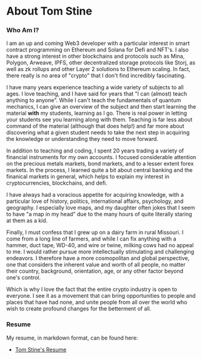 # About Tom Stine

### Who Am I?

I am an up and coming Web3 developer with a particular interest in smart contract programming on Ethereum and Solana for Defi and NFT's. I also have a strong interest in other blockchains and protocols such as Mina, Polygon, Arweave, IPFS, other decentralized storage protocols like Storj, as well as zk rollups and other Layer 2 solutions to Ethereum scaling. In fact, there really is no area of "crypto" that I don't find incredibly fascinating.

I have many years experience teaching a wide variety of subjects to all ages. I love teaching, and I have said for years that "I can (almost) teach anything to anyone". While I can't teach the fundamentals of quantum mechanics, I can give an overview of the subject and then start learning the material **with** my students, learning as I go. There is real power in letting your students see you learning along with them. Teaching is far less about command of the material (although that does help!) and far more about discovering what a given student needs to take the next step in acquiring the knowledge or understanding they need to move forward.

In addition to teaching and coding, I spent 20 years trading a variety of financial instruments for my own accounts. I focused considerable attention on the precious metals markets, bond markets, and to a lesser extent forex markets. In the process, I learned quite a bit about central banking and the finanical markets in general, which helps to explain my interest in cryptocurrencies, blockchains, and defi.

I have always had a voracious appetite for acquiring knowledge, with a particular love of history, politics, international affairs, psychology, and geography. I especially love maps, and my daughter often jokes that I seem to have "a map in my head" due to the many hours of quite literally staring at them as a kid.

Finally, I must confess that I grew up on a dairy farm in rural Missouri. I come from a long line of farmers, and while I can fix anything with a hammer, duct tape, WD-40, and wire or twine, milking cows had no appeal to me. I would rather pursue more intellectually stimulating and challenging endeavors. I therefore have a more cosmopolitan and global perspective, one that considers the inherent value and worth of all people, no matter their country, background, orientation, age, or any other factor beyond one's control. 

Which is why I love the fact that the entire crypto industry is open to everyone. I see it as a movement that can bring opportunities to people and places that have had none, and unite people from all over the world who wish to create profound changes for the betterment of all. 

### Resume

My resume, in markdown format, can be found here:
- [Tom Stine's Resume](https://github.com/13zebras/about-tom/blob/main/Tom_Stine_Resume.md)
